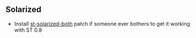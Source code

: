 Solarized 
------------

* Install [st-solarized-both](https://st.suckless.org/patches/solarized/st-solarized-both-20170626-b331da5.diff) patch if someone ever bothers to get it working with ST 0.8
